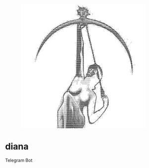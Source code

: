 <p align="center"><img src="https://raw.githubusercontent.com/dianahunterbot/diana/master/diana_white.jpg"></p>

# diana
Telegram Bot
